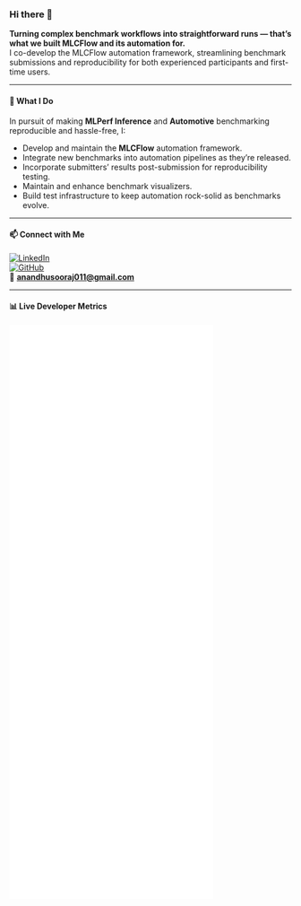 ### Hi there 👋

**Turning complex benchmark workflows into straightforward runs — that’s what we built MLCFlow and its automation for.**  
I co-develop the MLCFlow automation framework, streamlining benchmark submissions and reproducibility for both experienced participants and first-time users.

---

#### 🔧 What I Do
In pursuit of making **MLPerf Inference** and **Automotive** benchmarking reproducible and hassle-free, I:
- Develop and maintain the **MLCFlow** automation framework.
- Integrate new benchmarks into automation pipelines as they’re released.
- Incorporate submitters’ results post-submission for reproducibility testing.
- Maintain and enhance benchmark visualizers.
- Build test infrastructure to keep automation rock-solid as benchmarks evolve.

---

#### 📫 Connect with Me
[![LinkedIn](https://img.shields.io/badge/Linked_In-0077B5?style=for-the-badge&logo=LinkedIn&logoColor=white)](https://www.linkedin.com/in/anandhu-s-2337661b7/)  
[![GitHub](https://img.shields.io/badge/GitHub-000000?style=for-the-badge&logo=GitHub&logoColor=white)](https://github.com/anandhu-eng)  
📧 **anandhusooraj011@gmail.com**

---

#### 📊 Live Developer Metrics
![Metrics](https://raw.githubusercontent.com/anandhu-eng/anandhu-eng/main/github-metrics.svg)

